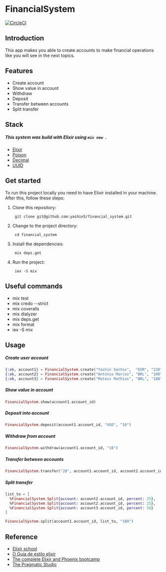 
# FinancialSystem

[![CircleCI](https://circleci.com/gh/yashin5/financial_system/tree/master.svg?style=svg&circle-token=4ca2de8fde25b3b61f471504131221a03df5eb81)](https://circleci.com/gh/yashin5/financial_system/tree/master)

## Introduction
This app makes you able to create accounts to make financial operations like you will see in the next topics.


## Features
- Create account
- Show value in account
- Withdraw
- Deposit
- Transfer between accounts
- Split transfer

## Stack

##### This system was build with Elixir using ```mix new ```.
- [Elixir](https://github.com/elixir-lang/elixir)
- [Poison](https://github.com/devinus/poison)
- [Decimal](https://github.com/ericmj/decimal)
- [UUID](https://github.com/zyro/elixir-uuid)
## Get started
To run this project locally you need to have Elixir installed in your machine. After this, follow these steps:

1. Clone this repository:

        git clone git@github.com:yashin5/financial_system.git

2. Change to the project directory:

        cd financial_system

3. Install the dependencies:

        mix deps.get

4. Run the project:

        iex -S mix

## Useful commands
- mix test
- mix credo --strict
- mix coveralls
- mix dialyzer
- mix deps.get
- mix format
- iex -S mix

## Usage

##### Create user account

```elixir
{:ok, account1} = FinancialSystem.create("Yashin Santos",  "EUR", "220")
{:ok, account2} = FinancialSystem.create("Antonio Marcos", "BRL", "100")
{:ok, account3} = FinancialSystem.create("Mateus Mathias", "BRL", "100")
```
##### Show value in account

```elixir
FinancialSystem.show(account1.account_id)
```

##### Deposit into account

```elixir
FinancialSystem.deposit(account1.account_id, "USD", "10")
```

##### Withdraw from account

```elixir
FinancialSystem.withdraw(account1.account_id, "10")
```

##### Transfer between accounts

```elixir
FinancialSystem.transfer("20", account1.account_id, account2.account_id)
```

##### Split transfer

```elixir
list_to = [
  %FinancialSystem.Split{account: account2.account_id, percent: 25},
  %FinancialSystem.Split{account: account2.account_id, percent: 25},
  %FinancialSystem.Split{account: account3.account_id, percent: 50}
]

FinancialSystem.split(account1.account_id, list_to, "100")
```

## Reference
- [Elixir school](https://elixirschool.com/pt/)
- [O Guia de estilo elixir](https://github.com/gusaiani/elixir_style_guide/blob/master/README_ptBR.md)
- [The complete Elixir and Phoenix bootcamp](https://www.udemy.com/the-complete-elixir-and-phoenix-bootcamp-and-tutorial/learn/v4/t/lecture/5911740?start=540)
- [The Pragmatic Studio](https://pragmaticstudio.com/)

